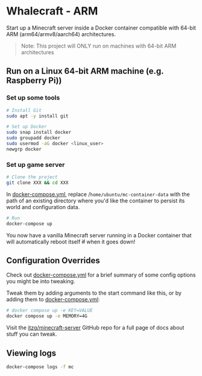 # Whalecraft - ARM
Start up a Minecraft server inside a Docker container compatible with 64-bit ARM (arm64/armv8/aarch64) architectures.

> Note: This project will ONLY run on machines with 64-bit ARM architectures

## Run on a Linux 64-bit ARM machine (e.g. Raspberry Pi))
### Set up some tools
```bash
# Install Git
sudo apt -y install git

# Set up Docker
sudo snap install docker
sudo groupadd docker
sudo usermod -aG docker <linux_user>
newgrp docker
```

### Set up game server
```bash
# Clone the project
git clone XXX && cd XXX
```
In [docker-compose.yml](docker-compose.yml), replace /`home/ubuntu/mc-container-data` with the path of an existing directory where you'd like the container to persist its world and configuration data.

```bash
# Run
docker-compose up
```
You now have a vanilla Minecraft server running in a Docker container that will automatically reboot itself ~~if~~ when it goes down!

## Configuration Overrides
Check out [docker-compose.yml](docker-compose.yml) for a brief summary of some config options you might be into tweaking.

Tweak them by adding arguments to the start command like this, or by adding them to [docker-compose.yml](docker-compose.yml):
```bash
# docker compose up -e KEY=VALUE
docker compose up -e MEMORY=4G
```

Visit the [itzg/minecraft-server](https://github.com/itzg/docker-minecraft-server) GitHub repo for a full page of docs about stuff you can tweak.

## Viewing logs
```bash
docker-compose logs -f mc
```